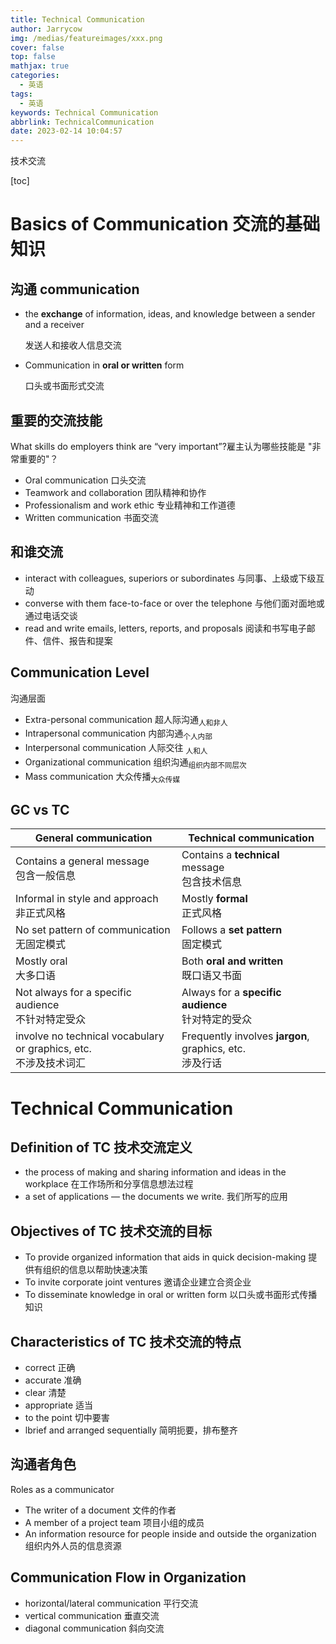 ```yaml
---
title: Technical Communication
author: Jarrycow
img: /medias/featureimages/xxx.png
cover: false
top: false
mathjax: true
categories:
  - 英语
tags:
  - 英语
keywords: Technical Communication
abbrlink: TechnicalCommunication
date: 2023-02-14 10:04:57
---
```


   技术交流

<!--more-->

[toc]

# Basics of Communication 交流的基础知识

## 沟通 communication

- the **exchange** of information, ideas, and knowledge between a sender and a receiver

  发送人和接收人信息交流

- Communication in **oral or written** form

  口头或书面形式交流

## 重要的交流技能    

What skills do employers think are “very important”?雇主认为哪些技能是 "非常重要的"？

- Oral  communication 口头交流
- Teamwork  and collaboration 团队精神和协作
- Professionalism  and work ethic 专业精神和工作道德
- Written  communication  书面交流

## 和谁交流

- interact with colleagues, superiors or subordinates   与同事、上级或下级互动 
- converse with them face-to-face or over the telephone  与他们面对面地或通过电话交谈
- read and write emails, letters, reports, and proposals  阅读和书写电子邮件、信件、报告和提案

## Communication Level

沟通层面

- Extra-personal communication 超人际沟通<sub>人和非人</sub>
- Intrapersonal communication 内部沟通<sub>个人内部</sub>
- Interpersonal communication 人际交往 <sub>人和人</sub>
- Organizational communication 组织沟通<sub>组织内部不同层次</sub>
- Mass communication 大众传播<sub>大众传媒</sub>

## GC vs TC

| **General  communication**                                   | **Technical  communication**                                |
| ------------------------------------------------------------ | ----------------------------------------------------------- |
| Contains  a general message<br>包含一般信息                  | Contains  a **technical** message<br/>包含技术信息          |
| Informal  in style and approach<br/>非正式风格               | Mostly  **formal**<br/>正式风格                             |
| No  set pattern of communication<br/>无固定模式              | Follows  a **set pattern**<br/>固定模式                     |
| Mostly  oral<br/>大多口语                                    | Both **oral and written**<br/>既口语又书面                  |
| Not  always for a specific audience<br/>不针对特定受众       | Always  for a **specific audience**<br/>针对特定的受众      |
| involve  no technical vocabulary or graphics, etc.<br/>不涉及技术词汇 | Frequently involves **jargon**, graphics, etc.<br/>涉及行话 |

# Technical Communication

## Definition of TC  技术交流定义

- the process of making and sharing information and ideas in the workplace  在工作场所和分享信息想法过程
- a set of applications — the documents we write.  我们所写的应用

## Objectives of TC 技术交流的目标

- To provide organized information that aids in quick decision-making  提供有组织的信息以帮助快速决策
- To invite corporate joint ventures  邀请企业建立合资企业
- To disseminate knowledge in oral or written form  以口头或书面形式传播知识

## Characteristics of TC 技术交流的特点

- correct  正确
- accurate 准确
- clear 清楚
- appropriate 适当
- to the point 切中要害
- lbrief and arranged sequentially 简明扼要，排布整齐

## 沟通者角色

Roles as a communicator

- The writer of a document  文件的作者
- A member of a project team  项目小组的成员
- An information resource for people inside and outside the organization  组织内外人员的信息资源

## Communication Flow in Organization

- horizontal/lateral communication 平行交流
- vertical communication 垂直交流
- diagonal communication 斜向交流